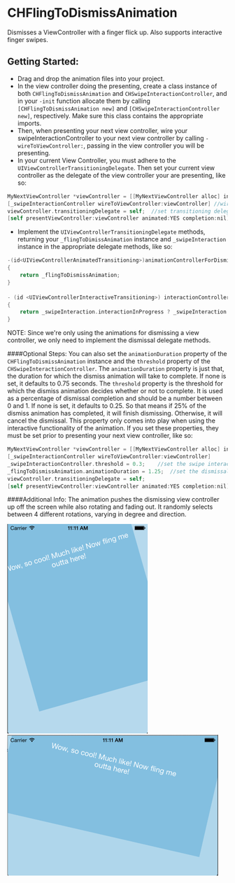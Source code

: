CHFlingToDismissAnimation
=========================

Dismisses a ViewController with a finger flick up. Also supports interactive finger swipes.

Getting Started:
---------------
- Drag and drop the animation files into your project.
- In the view controller doing the presenting, create a class instance of both `CHFlingToDismissAnimation` and `CHSwipeInteractionController`, and in your `-init` function allocate them by calling `[CHFlingToDismissAnimation new]` and `[CHSwipeInteractionController new]`, respectively. Make sure this class contains the appropriate imports.
- Then, when presenting your next view controller, wire your swipeInteractionController to your next view controller by calling `-wireToViewController:`, passing in the view controller you will be presenting.
- In your current View Controller, you must adhere to the `UIViewControllerTransitioningDelegate`. Then set your current view controller as the delegate of the view controller your are presenting, like so: 
```objective-c
MyNextViewController *viewController = [[MyNextViewController alloc] init]; //instance of your next view controller
[_swipeInteractionController wireToViewController:viewController] //wire to your swipe interaction
viewController.transitioningDelegate = self;  //set transitioning delegate
[self presentViewController:viewController animated:YES completion:nil];  //present next view controller
```
- Implement the `UIViewControllerTransitioningDelegate` methods, returning your `_flingToDimissAnimation` instance and `_swipeInteraction` instance in the appropriate delegate methods, like so:
```objective-c
-(id<UIViewControllerAnimatedTransitioning>)animationControllerForDismissedController:(UIViewController *)dismissed
{
	return _flingToDismissAnimation;
}

- (id <UIViewControllerInteractiveTransitioning>) interactionControllerForDismissal:(id<UIViewControllerAnimatedTransitioning>)animator
{
	return _swipeInteraction.interactionInProgress ? _swipeInteraction : nil;
}
```
NOTE: Since we're only using the animations for dismissing a view controller, we only need to implement the dismissal delegate methods.

####Optional Steps:
You can also set the `animationDuration` property of the `CHFlingToDismissAnimation` instance and the `threshold` property of the `CHSwipeInteractionController`. The `animationDuration` property is just that, the duration for which the dismiss animation will take to complete. If none is set, it defaults to 0.75 seconds. The `threshold` property is the threshold for which the dismiss animation decides whether or not to complete. It is used as a percentage of dismissal completion and should be a number between 0 and 1. If none is set, it defaults to 0.25. So that means if 25% of the dismiss animation has completed, it will finish dismissing. Otherwise, it will cancel the dismissal. This property only comes into play when using the interactive functionality of the animation. If you set these properties, they must be set prior to presenting your next view controller, like so:

```objective-c
MyNextViewController *viewController = [[MyNextViewController alloc] init];
[_swipeInteractionController wireToViewController:viewController]
_swipeInteractionController.threshold = 0.3;	//set the swipe interaction percentage threshold
_flingToDismissAnimation.animationDuration = 1.25;	//set the dismissal animation duration
viewController.transitioningDelegate = self;
[self presentViewController:viewController animated:YES completion:nil];
```

####Additional Info:
The animation pushes the dismissing view controller up off the screen while also rotating and fading out. It randomly selects between 4 different rotations, varying in degree and direction. 

![alt text](https://github.com/chetem/CHFlingToDismissAnimation/raw/master/Screen%20Shots/Photo%2077.png "Screen Shot 1")
![alt text](https://github.com/chetem/CHFlingToDismissAnimation/raw/master/Screen%20Shots/Photo%2078.png "Screen Shot 2")


